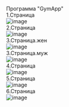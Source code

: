 Программа "GymApp"   
1.Страница   
![image](https://user-images.githubusercontent.com/98896489/230156753-7a9601fc-1ac3-4d81-8472-f1546c526f5e.png)   
2.Страница   
![image](https://user-images.githubusercontent.com/98896489/230156954-b0bb3e65-ac16-4a0d-9e2b-5855cc36d7dc.png)   
3.Страница.жен  
![image](https://user-images.githubusercontent.com/98896489/230157480-f1b2f023-2c5e-4796-ad59-a7e250ba899b.png)   
3.Страница.муж   
![image](https://user-images.githubusercontent.com/98896489/230158394-60e8b1b9-b5f4-4f58-9fc2-2db17be8cbc5.png)   
4.Страница   
![image](https://user-images.githubusercontent.com/98896489/230158543-79734b36-3695-4bfd-9209-d1ad26257299.png)   
5.Страница   
![image](https://user-images.githubusercontent.com/98896489/230158681-d323c0c8-3501-441f-bd67-0e459ff32cfe.png)   
6.Страница   
![image](https://user-images.githubusercontent.com/98896489/230158777-4f1b951a-15c4-4215-955e-a72801b7678e.png)   
